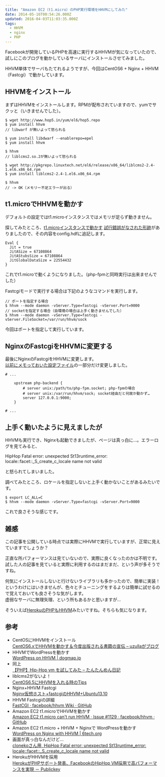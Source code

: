 ```yaml
---
title: "Amazon EC2（t1.micro）のPHP実行環境をHHVMにしてみた"
date: 2014-05-16T00:54:26.000Z
updated: 2016-04-03T11:03:35.000Z
tags: 
  - HHVM
  - nginx
  - PHP
---
```



Facebookが開発しているPHPを高速に実行するHHVMが気になっていたので、試しにこのブログを動かしているサーバにインストールさせてみました。

HHVM単体でサーバもたてれるようですが、今回はCentOS6 + Nginx + HHVM（Fastcgi）で動かしています。


## HHVMをインストール

まずはHHVMをインストールします。RPMが配布されていますので、yumでサクッと（いきませんでした）。

```shell
$ wget http://www.hop5.in/yum/el6/hop5.repo
$ yum install hhvm
// libwarf が無いよって怒られる
 
$ yum install libdwarf --enablerepo=epel
$ yum install hhvm
 
$ hhvm
// liblcms2.so.2が無いよって怒られる
 
$ wget http://pkgrepo.linuxtech.net/el6/release/x86_64/liblcms2-2.4-1.el6.x86_64.rpm
$ yum install liblcms2-2.4-1.el6.x86_64.rpm
 
$ hhvm
// -> OK（メモリー不足エラーが出る）
```


## t1.microでHHVMを動かす

デフォルトの設定ではt1.microインスタンスではメモリが足らず動きません。

探してみたところ、[t1.microインスタンスで動かす](https://github.com/facebook/hhvm/issues/1129) [試行錯誤がなされた形跡](http://www.6tech.org/2014/01/wordpress-nginx-hhvm/)がありましたので、その内容をconfig.hdfに追記します。

```shell
Eval {
  Jit = true
  JitASize = 67108864
  JitAStubsSize = 67108864
  JitGlobalDataSize = 22554432
}
```

これでt1.microで動くようになりました。（php-fpmと同時実行は出来ませんでした）

Fastcgiモードで実行する場合は下記のようなコマンドを実行します。

```shell
// ポートを指定する場合
$ hhvm --mode daemon -vServer.Type=fastcgi -vServer.Port=9000
// socketを指定する場合（自環境の場合は上手く動きませんでした）
$ hhvm --mode daemon -vServer.Type=fastcgi -vServer.FileSocket=/var/run/hhvm/sock
```

今回はポートを指定して実行しています。


## NginxのFastcgiをHHVMに変更する

最後にNginxのFastcgiをHHVMに変更します。  
[以前にメモっておいた設定ファイル](http://blog.sus-happy.net/201211/aws-ec2-nginx/ "サーバをAWS EC2+nginx+PHP+MySQLに乗り換えてみた")の一部分だけ変更しました。

```shell
# ...
 
    upstream php-backend {
        # server unix:/path/to/php-fpm.socket; php-fpmの場合
        # server unix:/var/run/hhvm/sock; socket経由だと何故か動かず…
        server 127.0.0.1:9000;
    }
 
# ...
```


## 上手く動いたように見えましたが

HHVMも実行でき、Nginxも起動できましたが、ページは真っ白に…。エラーログを見てみると、

HipHop Fatal error: unexpected St13runtime_error: locale::facet::_S_create_c_locale name not valid

と怒られてしまいました。

調べてみたところ、ロケールを指定しないと上手く動かないことがあるみたいです。

```shell
$ export LC_ALL=C
$ hhvm --mode daemon -vServer.Type=fastcgi -vServer.Port=9000
```

これで良さそうな感じです。


## 雑感

この記事を公開している時点では実際にHHVMで実行していますが、正常に見えていますでしょうか？

正直な所パフォーマンスは見ていないので、実際に良くなったのかは不明です。  
 試した人の記事を見ていると実際に利用するのはまだまだ、という声が多そうですね。

何気にインストールしないと行けないライブラリも多かったので、簡単に実装！というわけにはいきませんが、色々とチューニングをするよりは簡単に試せるので覚えておいても良さそうな気がします。  
 虚弱なサーバに無理矢理、という所もあるかと思いますが…

そういえば[HerokuのPHPもHHVM](http://www.publickey1.jp/blog/14/herokuphpfacebookhiphop_vm.html)みたいですね。そちらも気になります。


## 参考

- CentOSにHHVMをインストール  
[CentOS6.xでHHVMを動かす＆今度出版される書籍の宣伝 – uzullaがブログ](http://uzulla.hateblo.jp/entry/2014/02/23/221757)
- HHVMでWordPressを動かす  
[WordPress on HHVM | dogmap.jp](http://dogmap.jp/2013/01/23/wordpress-on-hhvm/)
- 同上  
[【PHP】Hip-Hop vm を試してみた – たんたんめん日記](http://dnond.hatenablog.com/entry/2013/10/14/002012)
- liblcms2がないよ！  
[CentOS6.5にHHVMを入れる時のTips](http://syossan.hateblo.jp/entry/2014/04/22/163340)
- Nginx+HHVM Fastcgi  
[Nginx仮想ホスト+fastcgiのHHVM+Ubuntu13.10](http://kore1server.com/256/Nginx%E4%BB%AE%E6%83%B3%E3%83%9B%E3%82%B9%E3%83%88%2Bfastcgi%E3%81%AEHHVM%2BUbuntu13.10)
- HHVM Fastcgiの詳細  
[FastCGI · facebook/hhvm Wiki · GitHub](https://github.com/facebook/hhvm/wiki/fastcgi)
- Amazon EC2 t1.microでHHVMを動かす  
[Amazon EC2 t1.micro can't run HHVM · Issue #1129 · facebook/hhvm · GitHub](https://github.com/facebook/hhvm/issues/1129)
- Amazon EC2 t1.micro + HHVM + Nginxで WordPressを動かす  
[WordPress on Nginx with HHVM | 6tech.org](http://www.6tech.org/2014/01/wordpress-nginx-hhvm/)
- 画面が真っ白なんだけど…  
[clonekoさん用, HipHop Fatal error: unexpected St13runtime_error: locale::facet::_S_create_c_locale name not valid](http://cloneko.com/post/58220263525/hiphop-fatal-error-unexpected-st13runtime-error)
- HerokuがHHVMを採用  
[HerokuがPHPサポート発表、FacebookのHipHop VM採用で高パフォーマンスを実現 － Publickey](http://www.publickey1.jp/blog/14/herokuphpfacebookhiphop_vm.html)
